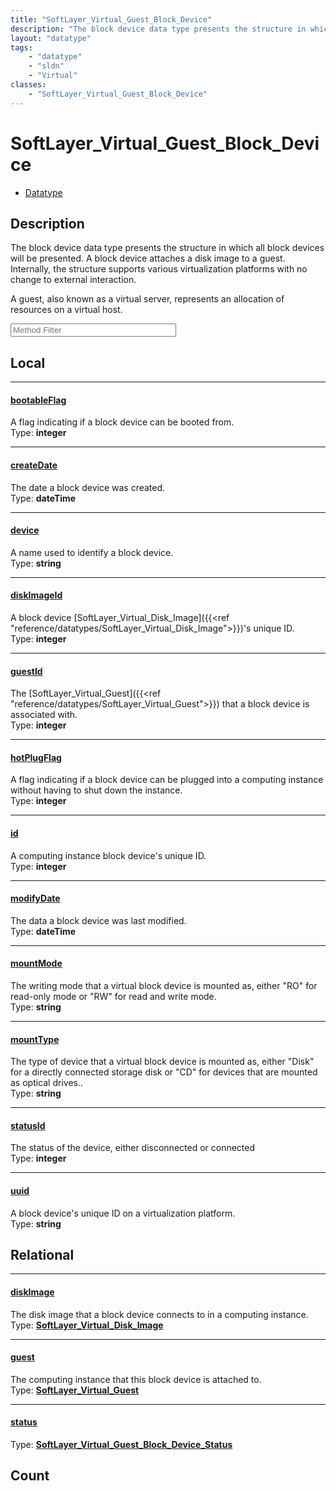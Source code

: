 ```yaml
---
title: "SoftLayer_Virtual_Guest_Block_Device"
description: "The block device data type presents the structure in which all block devices will be presented. A block device attaches... "
layout: "datatype"
tags:
    - "datatype"
    - "sldn"
    - "Virtual"
classes:
    - "SoftLayer_Virtual_Guest_Block_Device"
---
```


# SoftLayer_Virtual_Guest_Block_Device
<div id='service-datatype'>
    <ul id='sldn-reference-tabs'>
        <li id='datatype'> <a href='/reference/datatypes/SoftLayer_Virtual_Guest_Block_Device' >Datatype</a></li>
    </ul>
</div>

## Description 
The block device data type presents the structure in which all block devices will be presented. A block device attaches a disk image to a guest. Internally, the structure supports various virtualization platforms with no change to external interaction. 

A guest, also known as a virtual server, represents an allocation of resources on a virtual host. 





<!-- Service Filer BEGIN -->
<div class="view-filters">
        <div class="clearfix">
            <div class="search-input-box">
                <input placeholder="Method Filter" onkeyup="titleSearch(inputId='prop-input', divId='properties', elementClass='prop-row')" 
                    type="text" id="prop-input" value="" size="30" maxlength="128" class="form-text">
            </div>
        </div>
</div>
<!-- Service Filer END -->

<div id="properties" class="content">
<div id="localProperties" class="prop-content" >

## Local
-----
[bootableFlag]: #bootableflag
#### [bootableFlag]
A flag indicating if a block device can be booted from.   
<span class="type-label">Type: </span>**integer**

-----
[createDate]: #createdate
#### [createDate]
The date a block device was created.   
<span class="type-label">Type: </span>**dateTime**

-----
[device]: #device
#### [device]
A name used to identify a block device.   
<span class="type-label">Type: </span>**string**

-----
[diskImageId]: #diskimageid
#### [diskImageId]
A block device [SoftLayer_Virtual_Disk_Image]({{<ref "reference/datatypes/SoftLayer_Virtual_Disk_Image">}})'s unique ID.   
<span class="type-label">Type: </span>**integer**

-----
[guestId]: #guestid
#### [guestId]
The [SoftLayer_Virtual_Guest]({{<ref "reference/datatypes/SoftLayer_Virtual_Guest">}}) that a block device is associated with.   
<span class="type-label">Type: </span>**integer**

-----
[hotPlugFlag]: #hotplugflag
#### [hotPlugFlag]
A flag indicating if a block device can be plugged into a computing instance without having to shut down the instance.   
<span class="type-label">Type: </span>**integer**

-----
[id]: #id
#### [id]
A computing instance block device's unique ID.   
<span class="type-label">Type: </span>**integer**

-----
[modifyDate]: #modifydate
#### [modifyDate]
The data a block device was last modified.   
<span class="type-label">Type: </span>**dateTime**

-----
[mountMode]: #mountmode
#### [mountMode]
The writing mode that a virtual block device is mounted as, either "RO" for read-only mode or "RW" for read and write mode.   
<span class="type-label">Type: </span>**string**

-----
[mountType]: #mounttype
#### [mountType]
The type of device that a virtual block device is mounted as, either "Disk" for a directly connected storage disk or "CD" for devices that are mounted as optical drives..   
<span class="type-label">Type: </span>**string**

-----
[statusId]: #statusid
#### [statusId]
The status of the device, either disconnected or connected   
<span class="type-label">Type: </span>**integer**

-----
[uuid]: #uuid
#### [uuid]
A block device's unique ID on a virtualization platform.   
<span class="type-label">Type: </span>**string**

</div>
<!-- LOCAL PROPERTY END -->

<div id="relationalProperties"  class="prop-content" >

## Relational
-----
[diskImage]: #diskimage
#### [diskImage]
The disk image that a block device connects to in a computing instance.  
<span class="type-label">Type: </span>**<a href='/reference/datatypes/SoftLayer_Virtual_Disk_Image'>SoftLayer_Virtual_Disk_Image </a>**

-----
[guest]: #guest
#### [guest]
The computing instance that this block device is attached to.  
<span class="type-label">Type: </span>**<a href='/reference/datatypes/SoftLayer_Virtual_Guest'>SoftLayer_Virtual_Guest </a>**

-----
[status]: #status
#### [status]
  
<span class="type-label">Type: </span>**<a href='/reference/datatypes/SoftLayer_Virtual_Guest_Block_Device_Status'>SoftLayer_Virtual_Guest_Block_Device_Status </a>**


## Count
</div>


